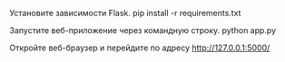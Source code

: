 Установите зависимости Flask.
pip install -r requirements.txt

Запустите веб-приложение через командную строку.
python app.py

Откройте веб-браузер и перейдите по адресу http://127.0.0.1:5000/